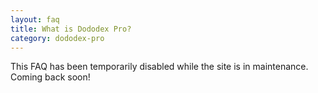```yaml
---
layout: faq
title: What is Dododex Pro?
category: dododex-pro
---
```


This FAQ has been temporarily disabled while the site is in maintenance. Coming back soon!